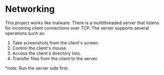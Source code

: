 # Networking
This project works like malware. There is a multithreaded server that listens for incoming client connections over TCP. The server supports several operations such as:
1. Take screenshots from the client's screen.
2. Control the client's mouse.
3. Access the client's directory lists.
4. Transfer files from the client to the server.

*note: Run the server side first.
